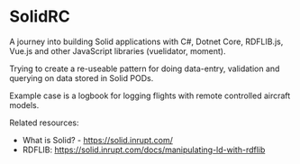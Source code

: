# SolidRC
A journey into building Solid applications with C#, Dotnet Core, RDFLIB.js, Vue.js and other JavaScript libraries (vuelidator, moment).

Trying to create a re-useable pattern for doing data-entry, validation and querying on data stored in Solid PODs.

Example case is a logbook for logging flights with remote controlled aircraft models.

Related resources:
- What is Solid? - https://solid.inrupt.com/
- RDFLIB: https://solid.inrupt.com/docs/manipulating-ld-with-rdflib
